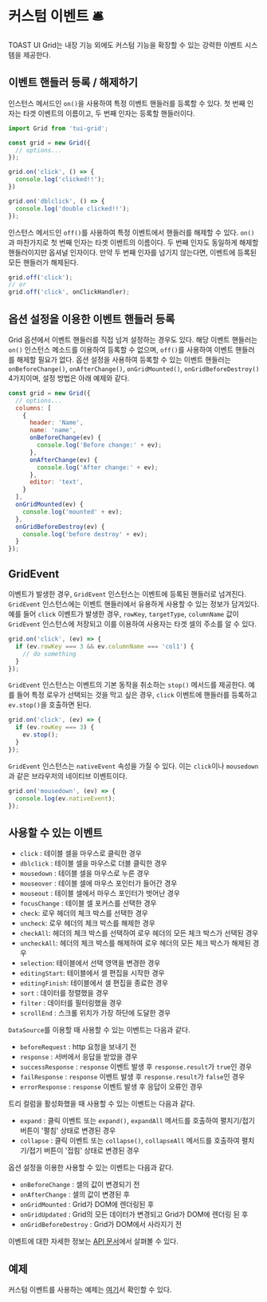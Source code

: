 # 커스텀 이벤트 🛎

TOAST UI Grid는 내장 기능 외에도 커스텀 기능을 확장할 수 있는 강력한 이벤트 시스템을 제공한다.

## 이벤트 핸들러 등록 / 해제하기

인스턴스 메서드인 `on()`을 사용하여 특정 이벤트 핸들러를 등록할 수 있다. 첫 번째 인자는 타겟 이벤트의 이름이고, 두 번째 인자는 등록할 핸들러이다. 

```javascript
import Grid from 'tui-grid';

const grid = new Grid({
  // options...
});

grid.on('click', () => {
  console.log('clicked!!');
})

grid.on('dblclick', () => {
  console.log('double clicked!!');
});
```

인스턴스 메서드인 `off()`를 사용하여 특정 이벤트에서 핸들러를 해제할 수 있다. `on()`과 마찬가지로 첫 번째 인자는 타겟 이벤트의 이름이다. 두 번째 인자도 동일하게 해제할 핸들러이지만 옵셔널 인자이다. 만약 두 번째 인자를 넘기지 않는다면, 이벤트에 등록된 모든 핸들러가 해제된다.

```javascript
grid.off('click');
// or
grid.off('click', onClickHandler);
```

## 옵션 설정을 이용한 이벤트 핸들러 등록

Grid 옵션에서 이벤트 핸들러를 직접 넘겨 설정하는 경우도 있다. 해당 이벤트 핸들러는 `on()` 인스턴스 메소드를 이용하여 등록할 수 없으며, `off()`를 사용하여 이벤트 핸들러를 해제할 필요가 없다. 옵션 설정을 사용하여 등록할 수 있는 이벤트 핸들러는 `onBeforeChange()`, `onAfterChange()`, `onGridMounted()`, `onGridBeforeDestroy()` 4가지이며, 설정 방법은 아래 예제와 같다.

```javascript
const grid = new Grid({
  // options...
  columns: [
    {
      header: 'Name',
      name: 'name',
      onBeforeChange(ev) {
        console.log('Before change:' + ev);
      },
      onAfterChange(ev) {
        console.log('After change:' + ev);
      },
      editor: 'text',
    }
  ],
  onGridMounted(ev) {
    console.log('mounted' + ev);
  },
  onGridBeforeDestroy(ev) {
    console.log('before destroy' + ev);
  }
});
```

## GridEvent
이벤트가 발생한 경우, `GridEvent` 인스턴스는 이벤트에 등록된 핸들러로 넘겨진다. `GridEvent` 인스턴스에는 이벤트 핸들러에서 유용하게 사용할 수 있는 정보가 담겨있다. 예를 들어 `click` 이벤트가 발생한 경우, `rowKey`, `targetType`, `columnName` 값이 `GridEvent` 인스턴스에 저장되고 이를 이용하여 사용자는 타겟 셀의 주소를 알 수 있다.

```javascript
grid.on('click', (ev) => {
  if (ev.rowKey === 3 && ev.columnName === 'col1') {
    // do something
  }
});
```

`GridEvent` 인스턴스는 이벤트의 기본 동작을 취소하는 `stop()` 메서드를 제공한다. 예를 들어 특정 로우가 선택되는 것을 막고 싶은 경우, `click` 이벤트에 핸들러를 등록하고 `ev.stop()`을 호출하면 된다.

```javascript
grid.on('click', (ev) => {
  if (ev.rowKey === 3) {
    ev.stop();  
  }
});
```

`GridEvent` 인스턴스는 `nativeEvent` 속성을 가질 수 있다. 이는 `click`이나 `mousedown`과 같은 브라우저의 네이티브 이벤트이다.

```javascript
grid.on('mousedown', (ev) => {
  console.log(ev.nativeEvent);
});
```

## 사용할 수 있는 이벤트

- `click` : 테이블 셀을 마우스로 클릭한 경우
- `dblclick` : 테이블 셀을 마우스로 더블 클릭한 경우
- `mousedown` :  테이블 셀을 마우스로 누른 경우
- `mouseover` : 테이블 셀에 마우스 포인터가 들어간 경우
- `mouseout` : 테이블 셀에서 마우스 포인터가 벗어난 경우
- `focusChange` : 테이블 셀 포커스를 선택한 경우
- `check`: 로우 헤더의 체크 박스를 선택한 경우
- `uncheck`: 로우 헤더의 체크 박스를 해제한 경우
- `checkAll`: 헤더의 체크 박스를 선택하여 로우 헤더의 모든 체크 박스가 선택된 경우
- `uncheckAll`: 헤더의 체크 박스를 해제하여 로우 헤더의 모든 체크 박스가 해제된 경우
- `selection`: 테이블에서 선택 영역을 변경한 경우
- `editingStart`: 테이블에서 셀 편집을 시작한 경우
- `editingFinish`: 테이블에서 셀 편집을 종료한 경우
- `sort` : 데이터를 정렬했을 경우 
- `filter` : 데이터를 필터링했을 경우 
- `scrollEnd` : 스크롤 위치가 가장 하단에 도달한 경우

`DataSource`를 이용할 때 사용할 수 있는 이벤트는 다음과 같다.

- `beforeRequest` : http 요청을 보내기 전
- `response` : 서버에서 응답을 받았을 경우
- `successResponse` : `response` 이벤트 발생 후 `response.result`가 `true`인 경우
- `failResponse` : `response` 이벤트 발생 후 `response.result`가 `false`인 경우
- `errorResponse` : `response` 이벤트 발생 후 응답이 오류인 경우

트리 컬럼을 활성화했을 때 사용할 수 있는 이벤트는 다음과 같다.

- `expand` : 클릭 이벤트 또는 `expand()`, `expandAll` 메서드를 호출하여 펼치기/접기 버튼이 '펼침' 상태로 변경된 경우
- `collapse` : 클릭 이벤트 또는 `collapse()`, `collapseAll` 메서드를 호출하여 펼치기/접기 버튼이 '접힘' 상태로 변경된 경우

옵션 설정을 이용한 사용할 수 있는 이벤트는 다음과 같다.

- `onBeforeChange` : 셀의 값이 변경되기 전
- `onAfterChange` : 셀의 값이 변경된 후
- `onGridMounted` : Grid가 DOM에 렌더링된 후
- `onGridUpdated` : Grid의 모든 데이터가 변경되고 Grid가 DOM에 렌더링 된 후
- `onGridBeforeDestroy` : Grid가 DOM에서 사라지기 전

이벤트에 대한 자세한 정보는 [API 문서](https://nhn.github.io/tui.grid/latest/Grid#event-beforeRequest)에서 살펴볼 수 있다.

## 예제

커스텀 이벤트를 사용하는 예제는 [여기](https://nhn.github.io/tui.grid/latest/tutorial-example15-custom-event)서 확인할 수 있다.
